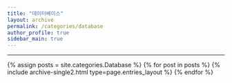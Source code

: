 ```yaml
---
title: "데이터베이스"
layout: archive
permalink: /categories/database
author_profile: true
sidebar_main: true
---
```


<!-- 공백이 포함되어 있는 카테고리 이름의 경우 site.categories['a b c'] 이런식으로! -->

***

{% assign posts = site.categories.Database %}
{% for post in posts %} {% include archive-single2.html type=page.entries_layout %} {% endfor %}